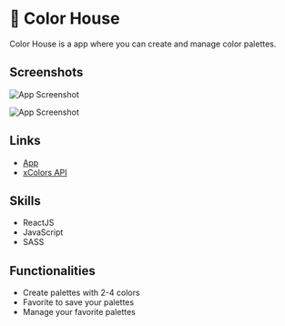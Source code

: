
# 🎨 Color House

Color House is a app where you can create and manage color palettes.


## Screenshots

![App Screenshot](https://i.ibb.co/k44Qs3B/image.png)

![App Screenshot](https://i.ibb.co/YyWgZpC/image.png)


## Links

 - [App](https://colorhouse.vercel.app/)
 - [xColors API](https://github.com/cheatsnake/xColors-api)



## Skills
- ReactJS
- JavaScript
- SASS




## Functionalities

- Create palettes with 2-4 colors
- Favorite to save your palettes
- Manage your favorite palettes

